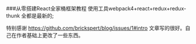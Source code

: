 ###从零搭建React全家桶框架教程
使用工具webpack4+react+redux+redux-thunk
全都是最新的;


特别感谢 https://github.com/brickspert/blog/issues/1#intro  文章写的很好。自己在作者基础上更改了一些东西。
